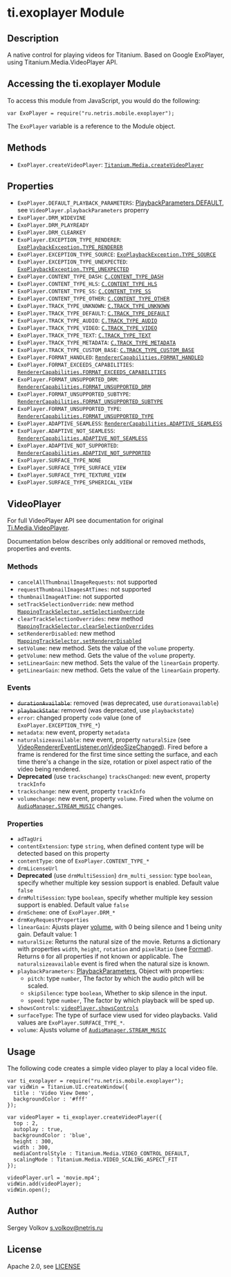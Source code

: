 # ti.exoplayer Module

## Description

A native control for playing videos for Titanium.
Based on Google ExoPlayer, using Titanium.Media.VideoPlayer API.

## Accessing the ti.exoplayer Module

To access this module from JavaScript, you would do the following:

    var ExoPlayer = require("ru.netris.mobile.exoplayer");

The `ExoPlayer` variable is a reference to the Module object.

## Methods

* `ExoPlayer.createVideoPlayer`: [`Titanium.Media.createVideoPlayer`](http://docs.appcelerator.com/platform/latest/#!/api/Titanium.Media-method-createVideoPlayer)

## Properties
* `ExoPlayer.DEFAULT_PLAYBACK_PARAMETERS`: [PlaybackParameters.DEFAULT](http://google.github.io/ExoPlayer/doc/reference/com/google/android/exoplayer2/PlaybackParameters.html#DEFAULT), see `VideoPlayer.playbackParameters` properry
* `ExoPlayer.DRM_WIDEVINE`
* `ExoPlayer.DRM_PLAYREADY`
* `ExoPlayer.DRM_CLEARKEY`
* `ExoPlayer.EXCEPTION_TYPE_RENDERER`: [`ExoPlaybackException.TYPE_RENDERER`](http://google.github.io/ExoPlayer/doc/reference/com/google/android/exoplayer2/ExoPlaybackException.html#TYPE_RENDERER)
* `ExoPlayer.EXCEPTION_TYPE_SOURCE`: [`ExoPlaybackException.TYPE_SOURCE`](http://google.github.io/ExoPlayer/doc/reference/com/google/android/exoplayer2/ExoPlaybackException.html#TYPE_SOURCE)
* `ExoPlayer.EXCEPTION_TYPE_UNEXPECTED`: [`ExoPlaybackException.TYPE_UNEXPECTED`](http://google.github.io/ExoPlayer/doc/reference/com/google/android/exoplayer2/ExoPlaybackException.html#TYPE_UNEXPECTED)
* `ExoPlayer.CONTENT_TYPE_DASH`: [`C.CONTENT_TYPE_DASH`](http://google.github.io/ExoPlayer/doc/reference/com/google/android/exoplayer2/C.html)
* `ExoPlayer.CONTENT_TYPE_HLS`: [`C.CONTENT_TYPE_HLS`](http://google.github.io/ExoPlayer/doc/reference/com/google/android/exoplayer2/C.html)
* `ExoPlayer.CONTENT_TYPE_SS`: [`C.CONTENT_TYPE_SS`](http://google.github.io/ExoPlayer/doc/reference/com/google/android/exoplayer2/C.html)
* `ExoPlayer.CONTENT_TYPE_OTHER`: [`C.CONTENT_TYPE_OTHER`](http://google.github.io/ExoPlayer/doc/reference/com/google/android/exoplayer2/C.html)
* `ExoPlayer.TRACK_TYPE_UNKNOWN`: [`C.TRACK_TYPE_UNKNOWN`](http://google.github.io/ExoPlayer/doc/reference/com/google/android/exoplayer2/C.html)
* `ExoPlayer.TRACK_TYPE_DEFAULT`: [`C.TRACK_TYPE_DEFAULT`](http://google.github.io/ExoPlayer/doc/reference/com/google/android/exoplayer2/C.html)
* `ExoPlayer.TRACK_TYPE_AUDIO`: [`C.TRACK_TYPE_AUDIO`](http://google.github.io/ExoPlayer/doc/reference/com/google/android/exoplayer2/C.html)
* `ExoPlayer.TRACK_TYPE_VIDEO`: [`C.TRACK_TYPE_VIDEO`](http://google.github.io/ExoPlayer/doc/reference/com/google/android/exoplayer2/C.html)
* `ExoPlayer.TRACK_TYPE_TEXT`: [`C.TRACK_TYPE_TEXT`](http://google.github.io/ExoPlayer/doc/reference/com/google/android/exoplayer2/C.html)
* `ExoPlayer.TRACK_TYPE_METADATA`: [`C.TRACK_TYPE_METADATA`](http://google.github.io/ExoPlayer/doc/reference/com/google/android/exoplayer2/C.html)
* `ExoPlayer.TRACK_TYPE_CUSTOM_BASE`: [`C.TRACK_TYPE_CUSTOM_BASE`](http://google.github.io/ExoPlayer/doc/reference/com/google/android/exoplayer2/C.html)
* `ExoPlayer.FORMAT_HANDLED`: [`RendererCapabilities.FORMAT_HANDLED`](http://google.github.io/ExoPlayer/doc/reference/com/google/android/exoplayer2/RendererCapabilities.html)
* `ExoPlayer.FORMAT_EXCEEDS_CAPABILITIES`: [`RendererCapabilities.FORMAT_EXCEEDS_CAPABILITIES`](http://google.github.io/ExoPlayer/doc/reference/com/google/android/exoplayer2/RendererCapabilities.html)
* `ExoPlayer.FORMAT_UNSUPPORTED_DRM`: [`RendererCapabilities.FORMAT_UNSUPPORTED_DRM`](http://google.github.io/ExoPlayer/doc/reference/com/google/android/exoplayer2/RendererCapabilities.html)
* `ExoPlayer.FORMAT_UNSUPPORTED_SUBTYPE`: [`RendererCapabilities.FORMAT_UNSUPPORTED_SUBTYPE`](http://google.github.io/ExoPlayer/doc/reference/com/google/android/exoplayer2/RendererCapabilities.html)
* `ExoPlayer.FORMAT_UNSUPPORTED_TYPE`: [`RendererCapabilities.FORMAT_UNSUPPORTED_TYPE`](http://google.github.io/ExoPlayer/doc/reference/com/google/android/exoplayer2/RendererCapabilities.html)
* `ExoPlayer.ADAPTIVE_SEAMLESS`: [`RendererCapabilities.ADAPTIVE_SEAMLESS`](http://google.github.io/ExoPlayer/doc/reference/com/google/android/exoplayer2/RendererCapabilities.html)
* `ExoPlayer.ADAPTIVE_NOT_SEAMLESS`: [`RendererCapabilities.ADAPTIVE_NOT_SEAMLESS`](http://google.github.io/ExoPlayer/doc/reference/com/google/android/exoplayer2/RendererCapabilities.html)
* `ExoPlayer.ADAPTIVE_NOT_SUPPORTED`: [`RendererCapabilities.ADAPTIVE_NOT_SUPPORTED`](http://google.github.io/ExoPlayer/doc/reference/com/google/android/exoplayer2/RendererCapabilities.html)
* `ExoPlayer.SURFACE_TYPE_NONE`
* `ExoPlayer.SURFACE_TYPE_SURFACE_VIEW`
* `ExoPlayer.SURFACE_TYPE_TEXTURE_VIEW`
* `ExoPlayer.SURFACE_TYPE_SPHERICAL_VIEW`

## VideoPlayer
For full VideoPlayer API see documentation for original [Ti.Media.VideoPlayer](https://docs.appcelerator.com/platform/latest/#!/api/Titanium.Media.VideoPlayer).

 Documentation below describes only additional or removed methods, properties and events.
### Methods
* `cancelAllThumbnailImageRequests`: not supported
* `requestThumbnailImagesAtTimes`: not supported
* `thumbnailImageAtTime`: not supported
* `setTrackSelectionOverride`: new method [`MappingTrackSelector.setSelectionOverride`](http://google.github.io/ExoPlayer/doc/reference/com/google/android/exoplayer2/trackselection/MappingTrackSelector.html#setSelectionOverride-int-com.google.android.exoplayer2.source.TrackGroupArray-com.google.android.exoplayer2.trackselection.MappingTrackSelector.SelectionOverride-)
* `clearTrackSelectionOverrides`: new method [`MappingTrackSelector.clearSelectionOverrides`](http://google.github.io/ExoPlayer/doc/reference/com/google/android/exoplayer2/trackselection/MappingTrackSelector.html#clearSelectionOverrides-int-)
* `setRendererDisabled`: new method [`MappingTrackSelector.setRendererDisabled`](http://google.github.io/ExoPlayer/doc/reference/com/google/android/exoplayer2/trackselection/MappingTrackSelector.html#setRendererDisabled-int-boolean-)
* `setVolume`: new method. Sets the value of the `volume` property.
* `getVolume`: new method. Gets the value of the `volume` property.
* `setLinearGain`: new method. Sets the value of the `linearGain` property.
* `getLinearGain`: new method. Gets the value of the `linearGain` property.

### Events
* ~~`durationAvailable`~~: removed (was deprecated, use `durationavailable`)
* ~~`playbackState`~~: removed (was deprecated, use `playbackstate`)
* `error`: changed property `code` value (one of `ExoPlayer.EXCEPTION_TYPE_*`)
* `metadata`: new event, property `metadata`
* `naturalsizeavailable`: new event, property `naturalSize`
 (see [VideoRendererEventListener.onVideoSizeChanged](http://google.github.io/ExoPlayer/doc/reference/com/google/android/exoplayer2/video/VideoRendererEventListener.html#onVideoSizeChanged-int-int-int-float-)).
 Fired before a frame is rendered for the first time since setting the surface, and each time there's a change in the size, rotation or pixel aspect ratio of the video being rendered.
* **Deprecated** (use `trackschange`) `tracksChanged`: new event, property `trackInfo`
* `trackschange`: new event, property `trackInfo`
* `volumechange`: new event, property `volume`. Fired when the volume on [`AudioManager.STREAM_MUSIC`](https://developer.android.com/reference/android/media/AudioManager.html#STREAM_MUSIC) changes.

### Properties
* `adTagUri`
* `contentExtension`: type `string`, when defined content type will be detected based on this property
* `contentType`: one of `ExoPlayer.CONTENT_TYPE_*`
* `drmLicenseUrl`
* **Deprecated** (use `drmMultiSession`) `drm_multi_session`: type `boolean`, specify whether multiple key session support is enabled. Default value `false`
* `drmMultiSession`: type `boolean`, specify whether multiple key session support is enabled. Default value `false`
* `drmScheme`: one of `ExoPlayer.DRM_*`
* `drmKeyRequestProperties`
* `linearGain`: Ajusts player [volume](http://google.github.io/ExoPlayer/doc/reference/com/google/android/exoplayer2/SimpleExoPlayer.html#setVolume-float-), with 0 being silence and 1 being unity gain. Default value: 1
* `naturalSize`: Returns the natural size of the movie.
 Returns a dictionary with properties `width`, `height`, `rotation` and `pixelRatio`
 (see [Format](http://google.github.io/ExoPlayer/doc/reference/com/google/android/exoplayer2/Format.html)).
 Returns `0` for all properties if not known or applicable.
 The `naturalsizeavailable` event is fired when the natural size is known.
* `playbackParameters`: [PlaybackParameters](http://google.github.io/ExoPlayer/doc/reference/com/google/android/exoplayer2/PlaybackParameters.html), Object with properties:
  * `pitch`: type `number`, The factor by which the audio pitch will be scaled.
  * `skipSilence`: type `boolean`, Whether to skip silence in the input.
  * `speed`: type `number`, The factor by which playback will be sped up.
* `showsControls`: [`videoPlayer.showsControls`](https://docs.appcelerator.com/platform/latest/#!/api/Titanium.Media.VideoPlayer-property-showsControls)
* `surfaceType`: The type of surface view used for video playbacks. Valid values are `ExoPlayer.SURFACE_TYPE_*`.
* `volume`: Ajusts volume of [`AudioManager.STREAM_MUSIC`](https://developer.android.com/reference/android/media/AudioManager.html#STREAM_MUSIC)


## Usage

The following code creates a simple video player to play a local video file.

    var ti_exoplayer = require("ru.netris.mobile.exoplayer");
    var vidWin = Titanium.UI.createWindow({
      title : 'Video View Demo',
      backgroundColor : '#fff'
    });

    var videoPlayer = ti_exoplayer.createVideoPlayer({
      top : 2,
      autoplay : true,
      backgroundColor : 'blue',
      height : 300,
      width : 300,
      mediaControlStyle : Titanium.Media.VIDEO_CONTROL_DEFAULT,
      scalingMode : Titanium.Media.VIDEO_SCALING_ASPECT_FIT
    });

    videoPlayer.url = 'movie.mp4';
    vidWin.add(videoPlayer);
    vidWin.open();

## Author

Sergey Volkov <s.volkov@netris.ru>

## License

Apache 2.0, see [LICENSE](../LICENSE)

